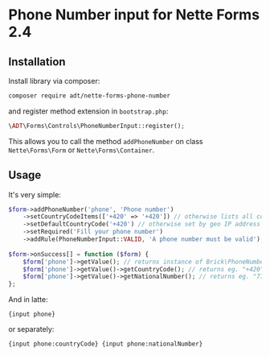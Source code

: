 # Phone Number input for Nette Forms 2.4

## Installation

Install library via composer:

```sh
composer require adt/nette-forms-phone-number
```

and register method extension in `bootstrap.php`:

```php
\ADT\Forms\Controls\PhoneNumberInput::register();
```

This allows you to call the method `addPhoneNumber` on class `Nette\Forms\Form` or `Nette\Forms\Container`.

## Usage

It's very simple:

```php
$form->addPhoneNumber('phone', 'Phone number')
	->setCountryCodeItems(['+420' => '+420']) // otherwise lists all countries with a prompt
	->setDefaultCountryCode('+420') // otherwise set by geo IP address
	->setRequired('Fill your phone number')
	->addRule(PhoneNumberInput::VALID, 'A phone number must be valid');
  
$form->onSuccess[] = function ($form) {
	$form['phone']->getValue(); // returns instance of Brick\PhoneNumber\PhoneNumber
	$form['phone']->getValue()->getCountryCode(); // returns eg. "+420"
	$form['phone']->getValue()->getNationalNumber(); // returns eg. "776123123"
};
```

And in latte:

```latte
{input phone}
```

or separately:

```latte
{input phone:countryCode} {input phone:nationalNumber}
```
